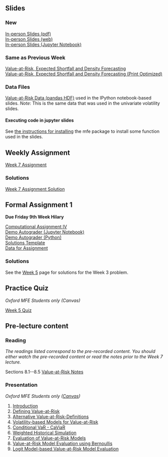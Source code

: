 <!--
.. title: Financial Econometrics II: Week 7
.. slug: hilary-term-7
.. date: 2020-11-27 17:51:05 UTC
.. tags: teaching, mfe
.. category: teaching 
.. link: 
.. description: Teaching resources for MFE Financial Econometrics II Week 7
.. type: text
.. jumbotron_color: #002147
.. jumbotron_light: True
.. jumbotron: MFE Financial Econometrics II: Week 7
.. jumbotron_text: Teaching material from Week 7.
-->

## Slides

### New
[In-person Slides (pdf)](/files/teaching/mfe/slides/var-slides-2020-21-in-person-week-7.pdf)  <br />
[In-person Slides (web)](/files/teaching/mfe/slides/var-slides-2020-21-in-person-week-7.html)  <br />
[In-person Slides (Jupyter Notebook)](/files/teaching/mfe/slides/var-slides-2020-21-in-person-week-7.ipynb) 

### Same as Previous Week
[Value-at-Risk, Expected Shortfall and Density Forecasting](/files/teaching/mfe/slides/var-slides-2020-2021.pdf) <br />
[Value-at-Risk, Expected Shortfall and Density Forecasting (Print Optimized)](/files/teaching/mfe/slides/var-slides-2020-2021-print.pdf) <br />

### Data Files
[Value-at-Risk Data (pandas HDF)](/files/teaching/mfe/data/univariate-volatility-data.h5) used in the IPython notebook-based slides. _Note_: This is the same data that was used in the univariate volatility slides.

#### Executing code in jupyter slides
See [the instructions for installing](../running-notebooks) the mfe package to install some 
function used in the slides.

## Weekly Assignment

[Week 7 Assignment](/files/teaching/mfe/homework/ht-week-7-assignment.pdf)

### Solutions ###

[Week 7 Assignment Solution](/files/teaching/mfe/homework/ht-week-7-assignment-answers.pdf)


## Formal Assignment 1

**Due Friday 9th Week Hilary**

[Computational Assignment IV](/files/teaching/mfe/assignments/mfe-fe-computational-exercise-4-2020-2021.pdf) <br />
[Demo Autograder (Jupyter Notebook)](/files/teaching/mfe/assignments/demo-autograder-fw1.ipynb) <br />
[Demo Autograder (Python)](/files/teaching/mfe/assignments/demo-autograder-fw1.py) <br />
[Solutions Template](/files/teaching/mfe/assignments/solutions-fw1.py) <br />
[Data for Assignment](/files/teaching/mfe/assignments/mfe-formal-work-1-2020-2021.csv.gz)


### Solutions ###

See the [Week 5](../hilary-term-5) page for solutions for the Week 3 problem.

## Practice Quiz

_Oxford MFE Students only (Canvas)_

[Week 5 Quiz](https://canvas.sbs.ox.ac.uk/courses/1914/quizzes/2095)

## Pre-lecture content

### Reading

_The readings listed correspond to the pre-recorded content. You should either
watch the pre-recorded content or read the notes prior to the Week 7 lecture._

Sections 8.1--8.5  [Value-at-Risk Notes](/files/teaching/mfe/notes/financial-econometrics-2020-2021-chapter-8.pdf)

### Presentation

_Oxford MFE Students only ([Canvas](https://canvas.sbs.ox.ac.uk/courses/1914/external_tools/185))_

1. [Introduction](https://ox.cloud.panopto.eu/Panopto/Pages/Viewer.aspx?id=236d2a5f-9a2c-4d82-8f91-acdd01804c36)
2. [Defining Value-at-Risk](https://ox.cloud.panopto.eu/Panopto/Pages/Viewer.aspx?id=d97804cf-d423-4a10-924e-acdd0180fce1)
3. [Alternative Value-at-Risk-Definitions](https://ox.cloud.panopto.eu/Panopto/Pages/Viewer.aspx?id=661fb182-aaa8-44f2-8f74-acdd0187ad6e)
4. [Volatility-based Models for Value-at-Risk](https://ox.cloud.panopto.eu/Panopto/Pages/Viewer.aspx?id=070634d7-efdb-4f08-834e-acde00c819ff)
5. [Conditional VaR - CaViaR](https://ox.cloud.panopto.eu/Panopto/Pages/Viewer.aspx?id=440100c4-47bb-4d6b-b9f7-acde00cf0586)
6. [Weighted Historical Simulation](https://ox.cloud.panopto.eu/Panopto/Pages/Viewer.aspx?id=33ac1078-b6fa-4833-b884-acde009b3db9)
7. [Evaluation of Value-at-Risk Models](https://ox.cloud.panopto.eu/Panopto/Pages/Viewer.aspx?id=2623e90e-39a1-4392-93c8-acde009b4347)
8. [Value-at-Risk Model Evaluation using Bernoullis](https://ox.cloud.panopto.eu/Panopto/Pages/Viewer.aspx?id=c0141a14-05de-42a1-8fdc-acde00d7e828)
9. [Logit Model-based Value-at-Risk Model Evaluation](https://ox.cloud.panopto.eu/Panopto/Pages/Viewer.aspx?id=1be057bb-cc0e-4f9d-9659-acde009b48d1)
